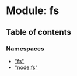 # Module: fs

## Table of contents

### Namespaces

- [&quot;fs&quot;](fs._fs_.md)
- [&quot;node:fs&quot;](fs._node_fs_.md)
